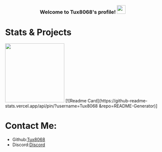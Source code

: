 

<h3 align="center">
Welcome to Tux8068's profile!
<img src="https://64.media.tumblr.com/3ececbb033456396a8cdb3483153f1c6/tumblr_muby2mnWSc1qhl91yo1_r1_250.gifv" width="28">
</h3>

# Stats & Projects
<img src="https://github-readme-stats.vercel.app/api/top-langs/?username=Tux8068" width="192">
[![Readme Card](https://github-readme-stats.vercel.app/api/pin/?username=Tux8068 &repo=README-Generator)]

# Contact Me:
- Github:[Tux8068](https://github.com/Tux8068)
- Discord:[Discord](https://discord.com/users/499270989582958623)
